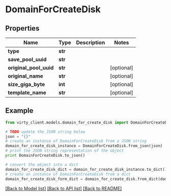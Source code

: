 # DomainForCreateDisk


## Properties

Name | Type | Description | Notes
------------ | ------------- | ------------- | -------------
**type** | **str** |  | 
**save_pool_uuid** | **str** |  | 
**original_pool_uuid** | **str** |  | [optional] 
**original_name** | **str** |  | [optional] 
**size_giga_byte** | **int** |  | [optional] 
**template_name** | **str** |  | [optional] 

## Example

```python
from virty_client.models.domain_for_create_disk import DomainForCreateDisk

# TODO update the JSON string below
json = "{}"
# create an instance of DomainForCreateDisk from a JSON string
domain_for_create_disk_instance = DomainForCreateDisk.from_json(json)
# print the JSON string representation of the object
print DomainForCreateDisk.to_json()

# convert the object into a dict
domain_for_create_disk_dict = domain_for_create_disk_instance.to_dict()
# create an instance of DomainForCreateDisk from a dict
domain_for_create_disk_form_dict = domain_for_create_disk.from_dict(domain_for_create_disk_dict)
```
[[Back to Model list]](../README.md#documentation-for-models) [[Back to API list]](../README.md#documentation-for-api-endpoints) [[Back to README]](../README.md)


